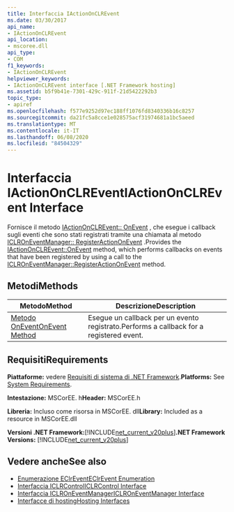 ```yaml
---
title: Interfaccia IActionOnCLREvent
ms.date: 03/30/2017
api_name:
- IActionOnCLREvent
api_location:
- mscoree.dll
api_type:
- COM
f1_keywords:
- IActionOnCLREvent
helpviewer_keywords:
- IActionOnCLREvent interface [.NET Framework hosting]
ms.assetid: b5f9b41e-7301-429c-911f-21d5422292b3
topic_type:
- apiref
ms.openlocfilehash: f577e9252d97ec188ff1076fd8340336b16c8257
ms.sourcegitcommit: da21fc5a8cce1e028575acf31974681a1bc5aeed
ms.translationtype: MT
ms.contentlocale: it-IT
ms.lasthandoff: 06/08/2020
ms.locfileid: "84504329"
---
```

# <a name="iactiononclrevent-interface"></a><span data-ttu-id="cdd2a-102">Interfaccia IActionOnCLREvent</span><span class="sxs-lookup"><span data-stu-id="cdd2a-102">IActionOnCLREvent Interface</span></span>
<span data-ttu-id="cdd2a-103">Fornisce il metodo [IActionOnCLREvent:: OnEvent](iactiononclrevent-onevent-method.md) , che esegue i callback sugli eventi che sono stati registrati tramite una chiamata al metodo [ICLROnEventManager:: RegisterActionOnEvent](iclroneventmanager-registeractiononevent-method.md) .</span><span class="sxs-lookup"><span data-stu-id="cdd2a-103">Provides the [IActionOnCLREvent::OnEvent](iactiononclrevent-onevent-method.md) method, which performs callbacks on events that have been registered by using a call to the [ICLROnEventManager::RegisterActionOnEvent](iclroneventmanager-registeractiononevent-method.md) method.</span></span>  
  
## <a name="methods"></a><span data-ttu-id="cdd2a-104">Metodi</span><span class="sxs-lookup"><span data-stu-id="cdd2a-104">Methods</span></span>  
  
|<span data-ttu-id="cdd2a-105">Metodo</span><span class="sxs-lookup"><span data-stu-id="cdd2a-105">Method</span></span>|<span data-ttu-id="cdd2a-106">Descrizione</span><span class="sxs-lookup"><span data-stu-id="cdd2a-106">Description</span></span>|  
|------------|-----------------|  
|[<span data-ttu-id="cdd2a-107">Metodo OnEvent</span><span class="sxs-lookup"><span data-stu-id="cdd2a-107">OnEvent Method</span></span>](iactiononclrevent-onevent-method.md)|<span data-ttu-id="cdd2a-108">Esegue un callback per un evento registrato.</span><span class="sxs-lookup"><span data-stu-id="cdd2a-108">Performs a callback for a registered event.</span></span>|  
  
## <a name="requirements"></a><span data-ttu-id="cdd2a-109">Requisiti</span><span class="sxs-lookup"><span data-stu-id="cdd2a-109">Requirements</span></span>  
 <span data-ttu-id="cdd2a-110">**Piattaforme:** vedere [Requisiti di sistema di .NET Framework](../../get-started/system-requirements.md).</span><span class="sxs-lookup"><span data-stu-id="cdd2a-110">**Platforms:** See [System Requirements](../../get-started/system-requirements.md).</span></span>  
  
 <span data-ttu-id="cdd2a-111">**Intestazione:** MSCorEE. h</span><span class="sxs-lookup"><span data-stu-id="cdd2a-111">**Header:** MSCorEE.h</span></span>  
  
 <span data-ttu-id="cdd2a-112">**Libreria:** Incluso come risorsa in MSCorEE. dll</span><span class="sxs-lookup"><span data-stu-id="cdd2a-112">**Library:** Included as a resource in MSCorEE.dll</span></span>  
  
 <span data-ttu-id="cdd2a-113">**Versioni .NET Framework:**[!INCLUDE[net_current_v20plus](../../../../includes/net-current-v20plus-md.md)]</span><span class="sxs-lookup"><span data-stu-id="cdd2a-113">**.NET Framework Versions:** [!INCLUDE[net_current_v20plus](../../../../includes/net-current-v20plus-md.md)]</span></span>  
  
## <a name="see-also"></a><span data-ttu-id="cdd2a-114">Vedere anche</span><span class="sxs-lookup"><span data-stu-id="cdd2a-114">See also</span></span>

- [<span data-ttu-id="cdd2a-115">Enumerazione EClrEvent</span><span class="sxs-lookup"><span data-stu-id="cdd2a-115">EClrEvent Enumeration</span></span>](eclrevent-enumeration.md)
- [<span data-ttu-id="cdd2a-116">Interfaccia ICLRControl</span><span class="sxs-lookup"><span data-stu-id="cdd2a-116">ICLRControl Interface</span></span>](iclrcontrol-interface.md)
- [<span data-ttu-id="cdd2a-117">Interfaccia ICLROnEventManager</span><span class="sxs-lookup"><span data-stu-id="cdd2a-117">ICLROnEventManager Interface</span></span>](iclroneventmanager-interface.md)
- [<span data-ttu-id="cdd2a-118">Interfacce di hosting</span><span class="sxs-lookup"><span data-stu-id="cdd2a-118">Hosting Interfaces</span></span>](hosting-interfaces.md)
